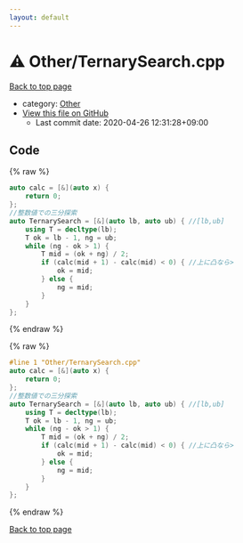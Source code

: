```yaml
---
layout: default
---
```


<!-- mathjax config similar to math.stackexchange -->
<script type="text/javascript" async
  src="https://cdnjs.cloudflare.com/ajax/libs/mathjax/2.7.5/MathJax.js?config=TeX-MML-AM_CHTML">
</script>
<script type="text/x-mathjax-config">
  MathJax.Hub.Config({
    TeX: { equationNumbers: { autoNumber: "AMS" }},
    tex2jax: {
      inlineMath: [ ['$','$'] ],
      processEscapes: true
    },
    "HTML-CSS": { matchFontHeight: false },
    displayAlign: "left",
    displayIndent: "2em"
  });
</script>

<script type="text/javascript" src="https://cdnjs.cloudflare.com/ajax/libs/jquery/3.4.1/jquery.min.js"></script>
<script src="https://cdn.jsdelivr.net/npm/jquery-balloon-js@1.1.2/jquery.balloon.min.js" integrity="sha256-ZEYs9VrgAeNuPvs15E39OsyOJaIkXEEt10fzxJ20+2I=" crossorigin="anonymous"></script>
<script type="text/javascript" src="../../assets/js/copy-button.js"></script>
<link rel="stylesheet" href="../../assets/css/copy-button.css" />


# :warning: Other/TernarySearch.cpp

<a href="../../index.html">Back to top page</a>

* category: <a href="../../index.html#6311ae17c1ee52b36e68aaf4ad066387">Other</a>
* <a href="{{ site.github.repository_url }}/blob/master/Other/TernarySearch.cpp">View this file on GitHub</a>
    - Last commit date: 2020-04-26 12:31:28+09:00




## Code

<a id="unbundled"></a>
{% raw %}
```cpp
auto calc = [&](auto x) {
    return 0;
};
//整数値での三分探索
auto TernarySearch = [&](auto lb, auto ub) { //[lb,ub]
    using T = decltype(lb);
    T ok = lb - 1, ng = ub;
    while (ng - ok > 1) {
        T mid = (ok + ng) / 2;
        if (calc(mid + 1) - calc(mid) < 0) { //上に凸なら>
            ok = mid;
        } else {
            ng = mid;
        }
    }
};
```
{% endraw %}

<a id="bundled"></a>
{% raw %}
```cpp
#line 1 "Other/TernarySearch.cpp"
auto calc = [&](auto x) {
    return 0;
};
//整数値での三分探索
auto TernarySearch = [&](auto lb, auto ub) { //[lb,ub]
    using T = decltype(lb);
    T ok = lb - 1, ng = ub;
    while (ng - ok > 1) {
        T mid = (ok + ng) / 2;
        if (calc(mid + 1) - calc(mid) < 0) { //上に凸なら>
            ok = mid;
        } else {
            ng = mid;
        }
    }
};

```
{% endraw %}

<a href="../../index.html">Back to top page</a>

